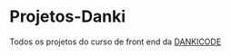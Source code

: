 # Projetos-Danki

Todos os projetos do curso de front end da [DANKICODE](https://cursos.dankicode.com)
